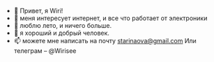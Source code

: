 - 👋 Привет, я Wiri!
- 👀 меня интересует интернет, и все что работает от электроники
- 🌱 люблю лето, и ничего больше.
- 💞️ я хороший и добрый человек.
- 📫 можете мне написать на почту starinaova@gmail.com
Или телеграм – @Wirisee

